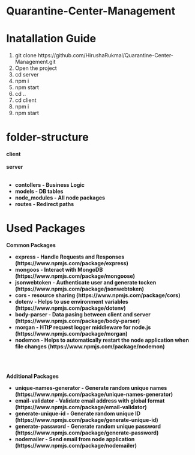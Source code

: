 # Quarantine-Center-Management

# Inatallation Guide
<ol>
  <li>git clone https://github.com/HirushaRukmal/Quarantine-Center-Management.git</li>
  <li>Open the project</li>
  <li>cd server</li>
  <li>npm i</li>
  <li>npm start</li>
  <li>cd ..</li>
  <li>cd client</li>
  <li>npm i</li>
  <li>npm start</li>
</ol>

# folder-structure

<b>client </br> <br>
<b>server </br> <br>
<ul>
    <li>contollers      - Business Logic</li>
    <li>models          - DB tables</li>
    <li>node_modules    - All node packages</li>
    <li>routes          - Redirect paths</li>
</ul>
    
    
        
               

# Used Packages

<b>Common Packages</b><br>
<ul>
  <li>express - Handle Requests and Responses (https://www.npmjs.com/package/express)</li>
  <li>mongoos - Interact with MongoDB (https://www.npmjs.com/package/mongoose)</li>
  <li>jsonwebtoken - Authenticate user and generate tocken (https://www.npmjs.com/package/jsonwebtoken)</li>
  <li>cors - resource sharing (https://www.npmjs.com/package/cors)</li>
  <li>dotenv - Helps to use environment variables (https://www.npmjs.com/package/dotenv)</li>
  <li>body-parser - Data pasing between client and server (https://www.npmjs.com/package/body-parser)</li>
  <li>morgan - HTtP request logger middleware for node.js (https://www.npmjs.com/package/morgan)</li>
  <li>nodemon - Helps to automatically restart the node application when file changes (https://www.npmjs.com/package/nodemon)</li>
</ul><br>

<br><b>Additional Packages</b><br>
<ul>
  <li>unique-names-generator - Generate random unique names (https://www.npmjs.com/package/unique-names-generator)</li>
  <li>email-validator - Validate email address with global format (https://www.npmjs.com/package/email-validator)</li>
  <li>generate-unique-id - Generate random unique ID (https://www.npmjs.com/package/generate-unique-id)</li>
  <li>generate-password - Generate random unique password (https://www.npmjs.com/package/generate-password)</li>
  <li>nodemailer - Send email from node application (https://www.npmjs.com/package/nodemailer)</li>
</ul><br>

